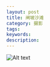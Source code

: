 ```yaml
---
layout: post
title: 闸坡沙滩
category: 摄影
tags:
keywords:
description:
---
```


![Alt text](https://dn-yeungben.qbox.me/public/img/photography/zhapo.jpg)


